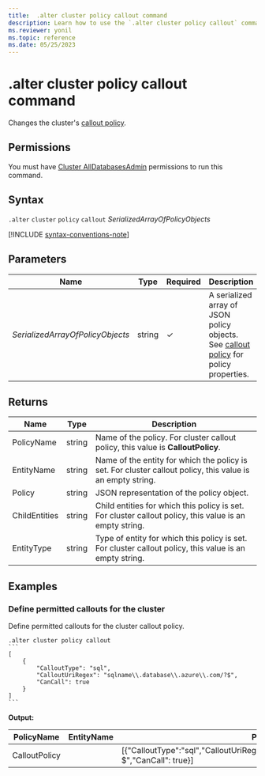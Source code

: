 ```yaml
---
title:  .alter cluster policy callout command
description: Learn how to use the `.alter cluster policy callout` command to change the cluster's callout policy.
ms.reviewer: yonil
ms.topic: reference
ms.date: 05/25/2023
---
```

# .alter cluster policy callout command

Changes the cluster's [callout policy](callout-policy.md).

## Permissions

You must have [Cluster AllDatabasesAdmin](access-control/role-based-access-control.md) permissions to run this command.

## Syntax

`.alter` `cluster` `policy` `callout` *SerializedArrayOfPolicyObjects*

[!INCLUDE [syntax-conventions-note](../../includes/syntax-conventions-note.md)]

## Parameters

| Name                             | Type   | Required | Description                                                                                              |
|----------------------------------|--------|----------|----------------------------------------------------------------------------------------------------------|
| *SerializedArrayOfPolicyObjects* | string | &check;  | A serialized array of JSON policy objects. See [callout policy](callout-policy.md) for policy properties. |

## Returns

| Name          | Type   | Description                                                                                               |
|---------------|--------|-----------------------------------------------------------------------------------------------------------|
| PolicyName    | string | Name of the policy. For cluster callout policy, this value is **CalloutPolicy**.                           |
| EntityName    | string | Name of the entity for which the policy is set. For cluster callout policy, this value is an empty string. |
| Policy        | string | JSON representation of the policy object.                                                                 |
| ChildEntities | string | Child entities for which this policy is set. For cluster callout policy, this value is an empty string.    |
| EntityType    | string | Type of entity for which this policy is set. For cluster callout policy, this value is an empty string.    |

## Examples

### Define permitted callouts for the cluster

Define permitted callouts for the cluster callout policy.

````kusto
.alter cluster policy callout
```
[
    {
        "CalloutType": "sql",
        "CalloutUriRegex": "sqlname\\.database\\.azure\\.com/?$",
        "CanCall": true
    }
]
```
````

**Output:**

| PolicyName    | EntityName | Policy                                                                                                | ChildEntities | EntityType |
|---------------|------------|-------------------------------------------------------------------------------------------------------|---------------|------------|
| CalloutPolicy |            | [{"CalloutType":"sql","CalloutUriRegex":"sqlname\\\\.database\\\\.azure\\\\.com/?$","CanCall": true}] |               |            |
